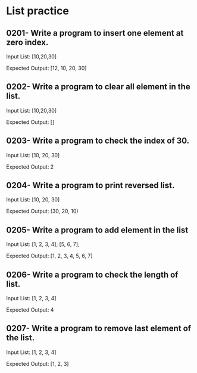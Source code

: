 # List practice

## 0201- Write a program to insert one element at zero index.
Input List: [10,20,30]

Expected Output:
[12, 10, 20, 30]

## 0202- Write a program to clear all element in the list.
Input List: [10,20,30]

Expected Output:
[]

## 0203- Write a program to check the index of 30.

Input List:
[10, 20, 30]

Expected Output: 2

## 0204- Write a program to print reversed list.

Input List:
[10, 20, 30]

Expected Output: 
(30, 20, 10)


## 0205- Write a program to add element in the list

Input List:
[1, 2, 3, 4];
[5, 6, 7];

Expected Output:
[1, 2, 3, 4, 5, 6, 7]

## 0206- Write a program to check the length of list.
Input List:
[1, 2, 3, 4]

Expected Output:
4


## 0207- Write a program to remove last element of the list.
Input List:
[1, 2, 3, 4]

Expected Output:
[1, 2, 3]